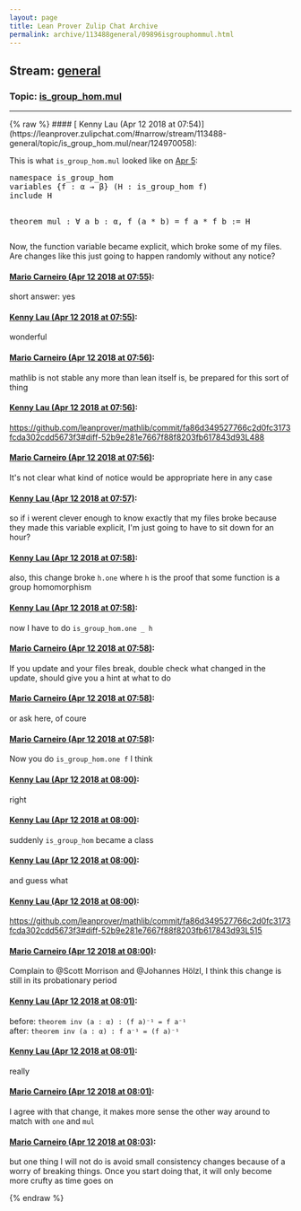 ```yaml
---
layout: page
title: Lean Prover Zulip Chat Archive 
permalink: archive/113488general/09896isgrouphommul.html
---
```


## Stream: [general](https://leanprover-community.github.io/archive/113488general/index.html)
### Topic: [is_group_hom.mul](https://leanprover-community.github.io/archive/113488general/09896isgrouphommul.html)

---

<base href="https://leanprover.zulipchat.com">
{% raw %}
#### [ Kenny Lau (Apr 12 2018 at 07:54)](https://leanprover.zulipchat.com/#narrow/stream/113488-general/topic/is_group_hom.mul/near/124970058):
<p>This is what <code>is_group_hom.mul</code> looked like on <a href="https://github.com/leanprover/mathlib/blob/22e671c5ed5fd1b891fb73aa10c9425d1c6cfd3d/algebra/group.lean#L493" target="_blank" title="https://github.com/leanprover/mathlib/blob/22e671c5ed5fd1b891fb73aa10c9425d1c6cfd3d/algebra/group.lean#L493">Apr 5</a>:</p>
<div class="codehilite"><pre><span></span>namespace is_group_hom
variables {f : α → β} (H : is_group_hom f)
include H

theorem mul : ∀ a b : α, f (a * b) = f a * f b := H
</pre></div>


<p>Now, the function variable became explicit, which broke some of my files. Are changes like this just going to happen randomly without any notice?</p>

#### [ Mario Carneiro (Apr 12 2018 at 07:55)](https://leanprover.zulipchat.com/#narrow/stream/113488-general/topic/is_group_hom.mul/near/124970067):
<p>short answer: yes</p>

#### [ Kenny Lau (Apr 12 2018 at 07:55)](https://leanprover.zulipchat.com/#narrow/stream/113488-general/topic/is_group_hom.mul/near/124970068):
<p>wonderful</p>

#### [ Mario Carneiro (Apr 12 2018 at 07:56)](https://leanprover.zulipchat.com/#narrow/stream/113488-general/topic/is_group_hom.mul/near/124970106):
<p>mathlib is not stable any more than lean itself is, be prepared for this sort of thing</p>

#### [ Kenny Lau (Apr 12 2018 at 07:56)](https://leanprover.zulipchat.com/#narrow/stream/113488-general/topic/is_group_hom.mul/near/124970111):
<p><a href="https://github.com/leanprover/mathlib/commit/fa86d349527766c2d0fc3173fcda302cdd5673f3#diff-52b9e281e7667f88f8203fb617843d93L488" target="_blank" title="https://github.com/leanprover/mathlib/commit/fa86d349527766c2d0fc3173fcda302cdd5673f3#diff-52b9e281e7667f88f8203fb617843d93L488">https://github.com/leanprover/mathlib/commit/fa86d349527766c2d0fc3173fcda302cdd5673f3#diff-52b9e281e7667f88f8203fb617843d93L488</a></p>

#### [ Mario Carneiro (Apr 12 2018 at 07:56)](https://leanprover.zulipchat.com/#narrow/stream/113488-general/topic/is_group_hom.mul/near/124970112):
<p>It's not clear what kind of notice would be appropriate here in any case</p>

#### [ Kenny Lau (Apr 12 2018 at 07:57)](https://leanprover.zulipchat.com/#narrow/stream/113488-general/topic/is_group_hom.mul/near/124970121):
<p>so if i werent clever enough to know exactly that my files broke because they made this variable explicit, I'm just going to have to sit down for an hour?</p>

#### [ Kenny Lau (Apr 12 2018 at 07:58)](https://leanprover.zulipchat.com/#narrow/stream/113488-general/topic/is_group_hom.mul/near/124970164):
<p>also, this change broke <code>h.one</code> where <code>h</code> is the proof that some function is a group homomorphism</p>

#### [ Kenny Lau (Apr 12 2018 at 07:58)](https://leanprover.zulipchat.com/#narrow/stream/113488-general/topic/is_group_hom.mul/near/124970165):
<p>now I have to do <code>is_group_hom.one _ h</code></p>

#### [ Mario Carneiro (Apr 12 2018 at 07:58)](https://leanprover.zulipchat.com/#narrow/stream/113488-general/topic/is_group_hom.mul/near/124970166):
<p>If you update and your files break, double check what changed in the update, should give you a hint at what to do</p>

#### [ Mario Carneiro (Apr 12 2018 at 07:58)](https://leanprover.zulipchat.com/#narrow/stream/113488-general/topic/is_group_hom.mul/near/124970167):
<p>or ask here, of coure</p>

#### [ Mario Carneiro (Apr 12 2018 at 07:58)](https://leanprover.zulipchat.com/#narrow/stream/113488-general/topic/is_group_hom.mul/near/124970169):
<p>Now you do <code>is_group_hom.one f</code> I think</p>

#### [ Kenny Lau (Apr 12 2018 at 08:00)](https://leanprover.zulipchat.com/#narrow/stream/113488-general/topic/is_group_hom.mul/near/124970224):
<p>right</p>

#### [ Kenny Lau (Apr 12 2018 at 08:00)](https://leanprover.zulipchat.com/#narrow/stream/113488-general/topic/is_group_hom.mul/near/124970225):
<p>suddenly <code>is_group_hom</code> became a class</p>

#### [ Kenny Lau (Apr 12 2018 at 08:00)](https://leanprover.zulipchat.com/#narrow/stream/113488-general/topic/is_group_hom.mul/near/124970226):
<p>and guess what</p>

#### [ Kenny Lau (Apr 12 2018 at 08:00)](https://leanprover.zulipchat.com/#narrow/stream/113488-general/topic/is_group_hom.mul/near/124970227):
<p><a href="https://github.com/leanprover/mathlib/commit/fa86d349527766c2d0fc3173fcda302cdd5673f3#diff-52b9e281e7667f88f8203fb617843d93L515" target="_blank" title="https://github.com/leanprover/mathlib/commit/fa86d349527766c2d0fc3173fcda302cdd5673f3#diff-52b9e281e7667f88f8203fb617843d93L515">https://github.com/leanprover/mathlib/commit/fa86d349527766c2d0fc3173fcda302cdd5673f3#diff-52b9e281e7667f88f8203fb617843d93L515</a></p>

#### [ Mario Carneiro (Apr 12 2018 at 08:00)](https://leanprover.zulipchat.com/#narrow/stream/113488-general/topic/is_group_hom.mul/near/124970228):
<p>Complain to <span class="user-mention" data-user-id="110524">@Scott Morrison</span> and <span class="user-mention" data-user-id="110294">@Johannes Hölzl</span>, I think this change is still in its probationary period</p>

#### [ Kenny Lau (Apr 12 2018 at 08:01)](https://leanprover.zulipchat.com/#narrow/stream/113488-general/topic/is_group_hom.mul/near/124970232):
<p>before: <code>theorem inv (a : α) : (f a)⁻¹ = f a⁻¹</code><br>
after: <code>theorem inv (a : α) : f a⁻¹ = (f a)⁻¹</code></p>

#### [ Kenny Lau (Apr 12 2018 at 08:01)](https://leanprover.zulipchat.com/#narrow/stream/113488-general/topic/is_group_hom.mul/near/124970233):
<p>really</p>

#### [ Mario Carneiro (Apr 12 2018 at 08:01)](https://leanprover.zulipchat.com/#narrow/stream/113488-general/topic/is_group_hom.mul/near/124970240):
<p>I agree with that change, it makes more sense the other way around to match with <code>one</code> and <code>mul</code></p>

#### [ Mario Carneiro (Apr 12 2018 at 08:03)](https://leanprover.zulipchat.com/#narrow/stream/113488-general/topic/is_group_hom.mul/near/124970294):
<p>but one thing I will not do is avoid small consistency changes because of a worry of breaking things. Once you start doing that, it will only become more crufty as time goes on</p>


{% endraw %}

